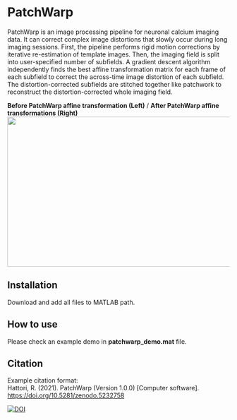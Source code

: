 # PatchWarp
PatchWarp is an image processing pipeline for neuronal calcium imaging data. It can correct complex image distortions that slowly occur during long imaging sessions. First, the pipeline performs rigid motion corrections by iterative re-estimation of template images. Then, the imaging field is split into user-specified number of subfields. A gradient descent algorithm independently finds the best affine transformation matrix for each frame of each subfield to correct the across-time image distortion of each subfield. The distortion-corrected subfields are stitched together like patchwork to reconstruct the distortion-corrected whole imaging field.

**Before PatchWarp affine transformation (Left)**    /    **After PatchWarp affine transformations (Right)**
<img src="https://user-images.githubusercontent.com/25396523/130367604-de4c3d3e-17b3-47af-980c-64cbfdfae44a.gif" width="680" height="340">

## Installation
Download and add all files to MATLAB path.

## How to use
Please check an example demo in **patchwarp_demo.mat** file.

## Citation
Example citation format:  
Hattori, R. (2021). PatchWarp (Version 1.0.0) [Computer software]. https://doi.org/10.5281/zenodo.5232758

[![DOI](https://zenodo.org/badge/DOI/10.5281/zenodo.5232758.svg)](https://doi.org/10.5281/zenodo.5232758)
